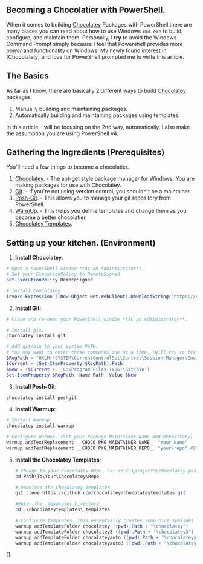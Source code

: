 ## Becoming a Chocolatier with PowerShell.
When it comes to building [Chocolatey] Packages with PowerShell there are many places you can read about how to use Windows `cmd.exe` to build, configure, and maintain them. Personally, I **try** to avoid the Windows Command Prompt simply because I feel that Powershell provides more *power* and functionality on Windows. My newly found interest in [Chocolately] and love for PowerShell prompted me to write this article.

## The Basics
As far as I know, there are basically 2 different ways to build [Chocolatey] packages.
1. Manually building and maintaining packages.
2. Automatically building and maintaining packages using templates.

In this article, I will be focusing on the 2nd way, automatically. I also make the assumption you are using PowerShell v4.

## Gathering the Ingredients (Prerequisites)
You'll need a few things to become a chocolatier.
1. [Chocolatey]. - The apt-get style package manager for Windows. You are making packages for use with Chocolatey.
2. [Git]. - If you're not using version control, you shouldn't be a maintainer.
3. [Posh-Git]. - This allows you to manage your git repository from PowerShell.
4. [WarmUp]. - This helps you define templates and change them as you become a better chocolatier.
5. [Chocolatey Templates].

## Setting up your kitchen. (Environment)
1. **Install Chocolatey**.
  ```powershell
  # Open a PowerShell window **As an Administrator**.
  # Set your ExecutionPolicy to RemoteSigned
  Set-ExecutionPolicy RemoteSigned

  # Install Chocolatey
  Invoke-Expression ((New-Object Net.WebClient).DownloadString('https://chocolatey.org/install.ps1'))
  ```
2. **Install Git**:

  ```powershell
  # Close and re-open your PowerShell window **As an Administrator**.

  # Install git.
  chocolatey install git

  # Add git/bin to your system PATH.
  # You may want to enter these commands one at a time. (Will try to fix later.)
  $RegPath = "HKLM:\SYSTEM\CurrentControlSet\Control\Session Manager\Environment\"
  $Current = (Get-ItemProperty $RegPath).Path
  $New = ($Current + ';C:\Program Files (x86)\Git\bin')
  Set-ItemProperty $RegPath -Name Path -Value $New
  ```

3. **Install Posh-Git**:
  ```powershell
  chocolatey install poshgit
  ```
4. **Install Warmup**:
  ```powershell
  # Install Warmup
  chocolatey install warmup

  # Configure Warmup. (Set your Package Maintainer Name and Repository)
  warmup addTextReplacement __CHOCO_PKG_MAINTAINER_NAME__ "Your Name"
  warmup addTextReplacement __CHOCO_PKG_MAINTAINER_REPO__ "your/repo" #Ex: "alexinslc/chocolatey-packages"
  ```

5. **Install the Chocolatey Templates**:

   ```powershell
   # Change to your Chocolatey Repo, Ex: cd C:\projects\chocolatey-packages
   cd Path\To\Your\Chocolatey\Repo

   # Download the Chocolatey Templates
   git clone https://github.com/chocolatey/chocolateytemplates.git

   #Enter the _templates Directory
   cd .\chocolateytemplates\_templates

   # Configure templates. This essentially creates some nice symlinks for you.
   warmup addTemplateFolder chocolatey ((pwd).Path + "\chocolatey")
   warmup addTemplateFolder chocolatey3 ((pwd).Path + "\chocolatey3")
   warmup addTemplateFolder chocolateyauto ((pwd).Path + "\chocolateyauto")
   warmup addTemplateFolder chocolateyauto3 ((pwd).Path + "\chocolateyauto3")
   ```


<!-- Links -->
[Chocolatey]: https://chocolatey.org/
[Git]: http://git-scm.com/
[Posh-Git]: https://github.com/dahlbyk/posh-git
[WarmUp]: https://github.com/chucknorris/warmup
[Chocolatey Templates]: https://github.com/chocolatey/chocolateytemplates
[]:


<!-- Information -->
